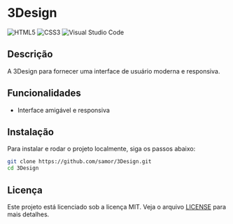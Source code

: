 # 3Design

![HTML5](https://img.shields.io/badge/HTML5-E34F26?style=for-the-badge&logo=html5&logoColor=white)
![CSS3](https://img.shields.io/badge/CSS3-1572B6?style=for-the-badge&logo=css3&logoColor=white)
![Visual Studio Code](https://img.shields.io/badge/Visual_Studio_Code-0078d7?style=for-the-badge&logo=visual-studio-code&logoColor=white)

## Descrição

A 3Design para fornecer uma interface de usuário moderna e responsiva.

## Funcionalidades

- Interface amigável e responsiva

## Instalação

Para instalar e rodar o projeto localmente, siga os passos abaixo:

```bash
git clone https://github.com/samor/3Design.git
cd 3Design
```

## Licença

Este projeto está licenciado sob a licença MIT. Veja o arquivo [LICENSE](LICENSE) para mais detalhes.
